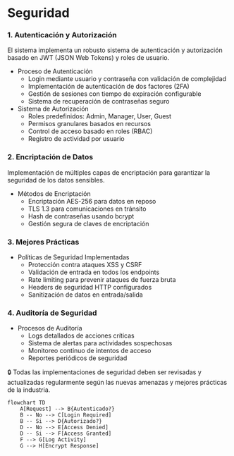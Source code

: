 # Seguridad

### 1. Autenticación y Autorización

El sistema implementa un robusto sistema de autenticación y autorización basado en JWT (JSON Web Tokens) y roles de usuario.

- Proceso de Autenticación
    - Login mediante usuario y contraseña con validación de complejidad
    - Implementación de autenticación de dos factores (2FA)
    - Gestión de sesiones con tiempo de expiración configurable
    - Sistema de recuperación de contraseñas seguro
- Sistema de Autorización
    - Roles predefinidos: Admin, Manager, User, Guest
    - Permisos granulares basados en recursos
    - Control de acceso basado en roles (RBAC)
    - Registro de actividad por usuario

### 2. Encriptación de Datos

Implementación de múltiples capas de encriptación para garantizar la seguridad de los datos sensibles.

- Métodos de Encriptación
    - Encriptación AES-256 para datos en reposo
    - TLS 1.3 para comunicaciones en tránsito
    - Hash de contraseñas usando bcrypt
    - Gestión segura de claves de encriptación

### 3. Mejores Prácticas

- Políticas de Seguridad Implementadas
    - Protección contra ataques XSS y CSRF
    - Validación de entrada en todos los endpoints
    - Rate limiting para prevenir ataques de fuerza bruta
    - Headers de seguridad HTTP configurados
    - Sanitización de datos en entrada/salida

### 4. Auditoría de Seguridad

- Procesos de Auditoría
    - Logs detallados de acciones críticas
    - Sistema de alertas para actividades sospechosas
    - Monitoreo continuo de intentos de acceso
    - Reportes periódicos de seguridad

<aside>
🔒 Todas las implementaciones de seguridad deben ser revisadas y actualizadas regularmente según las nuevas amenazas y mejores prácticas de la industria.

</aside>

```mermaid
flowchart TD
    A[Request] --> B{Autenticado?}
    B -- No --> C[Login Required]
    B -- Si --> D{Autorizado?}
    D -- No --> E[Access Denied]
    D -- Si --> F[Access Granted]
    F --> G[Log Activity]
    G --> H[Encrypt Response]
```